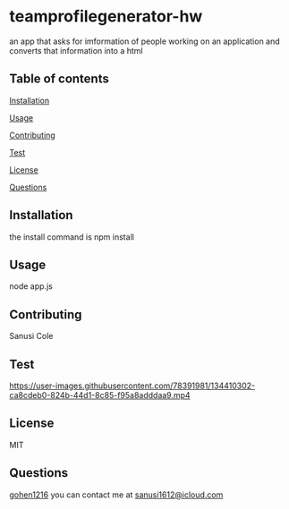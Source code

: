 # teamprofilegenerator-hw

  an app that asks for imformation of people working on an application and converts that information into a html
  
  ## Table of contents
  [Installation](#installation)
 
  [Usage](#usage)

  [Contributing](#contributing)

  [Test](#test)

  [License](#license)

  [Questions](#questions)

  ## Installation
  
  the install command is npm install
  
 
  ## Usage
  
  node app.js
  
  ## Contributing

  Sanusi Cole
  
  ## Test
  

https://user-images.githubusercontent.com/78391981/134410302-ca8cdeb0-824b-44d1-8c85-f95a8adddaa9.mp4



  ## License
  MIT

  ## Questions
  [gohen1216](https://github.com/gohen1216)
  you can contact me at [sanusi1612@icloud.com](mailto:sanusi1612@icloud.com)

  
  
